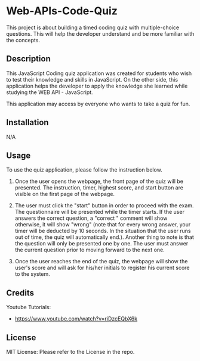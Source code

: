 # Web-APIs-Code-Quiz

This project is about building a timed coding quiz with multiple-choice questions. This will help the developer understand and be more familiar with the concepts.

## Description

This JavaScript Coding quiz application was created for students who wish to test their knowledge and skills in JavaScript. On the other side, this application helps the developer to apply the knowledge she learned while studying the WEB API - JavaScript.

This application may access by everyone who wants to take a quiz for fun.

## Installation

N/A

## Usage

To use the quiz application, please follow the instruction below.

1. Once the user opens the webpage, the front page of the quiz will be presented. The instruction, timer, highest score, and start button are visible on the first page of the webpage.

2. The user must click the "start" button in order to proceed with the exam. The questionnaire will be presented while the timer starts. If the user answers the correct question, a "correct " comment will show otherwise, it will show "wrong" (note that for every wrong answer, your timer will be deducted by 10 seconds. In the situation that the user runs out of time, the quiz will automatically end.). Another thing to note is that the question will only be presented one by one. The user must answer the current question prior to moving forward to the next one.

3. Once the user reaches the end of the quiz, the webpage will show the user's score and will ask for his/her initials to register his current score to the system.

## Credits

Youtube Tutorials:

- https://www.youtube.com/watch?v=riDzcEQbX6k

## License

MIT License: Please refer to the License in the repo.
